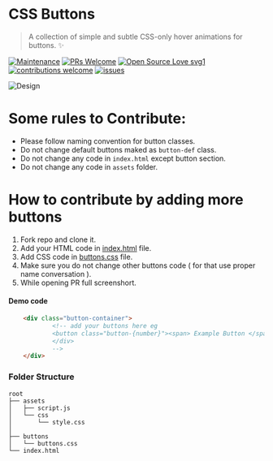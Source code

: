 # CSS Buttons
> A collection of simple and subtle CSS-only hover animations for buttons. ✨

[![Maintenance](https://img.shields.io/badge/Maintained%3F-yes-green.svg?style=flat)](https://github.com/Design-and-Code/css-buttons)
[![PRs Welcome](https://img.shields.io/badge/PRs-welcome-brightgreen.svg?style=flat)](https://github.com/Design-and-Code/css-buttons)
[![Open Source Love svg1](https://badges.frapsoft.com/os/v1/open-source.svg?v=103?style=flat)](https://github.com/Design-and-Code/css-buttons)
[![contributions welcome](https://img.shields.io/badge/contributions-welcome-brightgreen.svg?style=flat)](https://github.com/Design-and-Code/css-buttons)
[![issues](https://img.shields.io/github/issues/Design-and-Code/css-buttons?color=6CC621)](https://github.com/Design-and-Code/css-buttons)

![Design](https://user-images.githubusercontent.com/65373279/193451212-96c59af4-ff8b-437a-b8da-c4d1ab4a1cc6.png)

# Some rules to Contribute:

- Please follow naming convention for button classes.
- Do not change default buttons maked as ` button-def ` class.
- Do not change any code in `index.html`  except button section.
- Do not change any code in `assets` folder.

# How to contribute by adding more buttons

1. Fork repo and clone it.
2. Add your HTML code in [index.html](https://github.com/Design-and-Code/css-buttons/blob/main/index.html) file.
3. Add CSS code in [buttons.css](https://github.com/Design-and-Code/css-buttons/blob/main/buttons/buttons.css) file.
4. Make sure you do not change other buttons code ( for that use proper name conversation  ).
5. While opening PR full screenshort.

#### Demo code 
```html
    <div class="button-container">
            <!-- add your buttons here eg
            <button class="button-{number}"><span> Example Button </span></button>
            </div>
            -->
    </div>
```

### Folder Structure

```
root
├── assets
│   ├── script.js
│   └── css
│       └── style.css
│   
├── buttons
│   └── buttons.css
└── index.html
```
